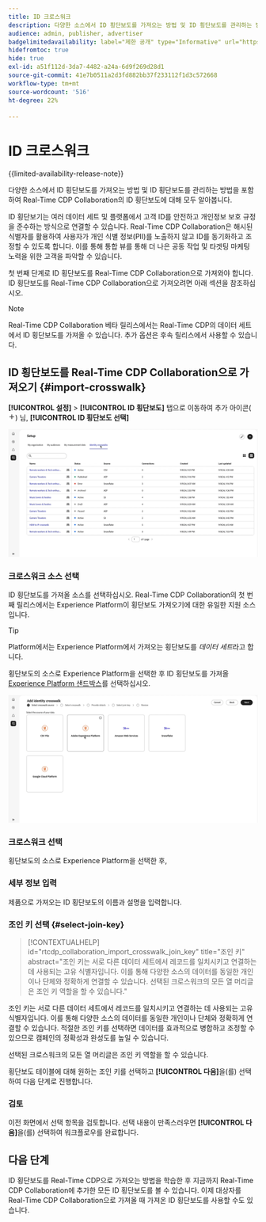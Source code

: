 ```yaml
---
title: ID 크로스워크
description: 다양한 소스에서 ID 횡단보도를 가져오는 방법 및 ID 횡단보도를 관리하는 방법을 포함하여 Real-Time CDP Collaboration의 ID 횡단보도에 대해 모두 알아봅니다
audience: admin, publisher, advertiser
badgelimitedavailability: label="제한 공개" type="Informative" url="https://helpx.adobe.com/kr/legal/product-descriptions/real-time-customer-data-platform-collaboration.html newtab=true"
hidefromtoc: true
hide: true
exl-id: a51f112d-3da7-4482-a24a-6d9f269d28d1
source-git-commit: 41e7b0511a2d3fd882bb37f233112f1d3c572668
workflow-type: tm+mt
source-wordcount: '516'
ht-degree: 22%

---
```


# ID 크로스워크

{{limited-availability-release-note}}

다양한 소스에서 ID 횡단보도를 가져오는 방법 및 ID 횡단보도를 관리하는 방법을 포함하여 Real-Time CDP Collaboration의 ID 횡단보도에 대해 모두 알아봅니다.

ID 횡단보기는 여러 데이터 세트 및 플랫폼에서 고객 ID를 안전하고 개인정보 보호 규정을 준수하는 방식으로 연결할 수 있습니다. Real-Time CDP Collaboration은 해시된 식별자를 활용하여 사용자가 개인 식별 정보(PII)를 노출하지 않고 ID를 동기화하고 조정할 수 있도록 합니다. 이를 통해 통합 뷰를 통해 더 나은 공동 작업 및 타겟팅 마케팅 노력을 위한 고객을 파악할 수 있습니다.

첫 번째 단계로 ID 횡단보도를 Real-Time CDP Collaboration으로 가져와야 합니다. ID 횡단보도를 Real-Time CDP Collaboration으로 가져오려면 아래 섹션을 참조하십시오.

>[!NOTE]
>
>Real-Time CDP Collaboration 베타 릴리스에서는 Real-Time CDP의 데이터 세트에서 ID 횡단보도를 가져올 수 있습니다. 추가 옵션은 후속 릴리스에서 사용할 수 있습니다.

## ID 횡단보도를 Real-Time CDP Collaboration으로 가져오기 {#import-crosswalk}

**[!UICONTROL 설정]** > **[!UICONTROL ID 횡단보도]** 탭으로 이동하여 추가 아이콘(![추가 아이콘)을 선택합니다.](/help/assets/icons/plus.png)) 님, **[!UICONTROL ID 횡단보도 선택]**

![ID 횡단보도를 추가하기 위해 화면으로 이동하는 방법에 대한 기록](/help/assets/setup/identity-crosswalks/import-identity-crosswalk.gif)

### 크로스워크 소스 선택

ID 횡단보도를 가져올 소스를 선택하십시오. Real-Time CDP Collaboration의 첫 번째 릴리스에서는 Experience Platform이 횡단보도 가져오기에 대한 유일한 지원 소스입니다.

>[!TIP]
>
>Platform에서는 Experience Platform에서 가져오는 횡단보도를 *데이터 세트*&#x200B;라고 합니다.

횡단보도의 소스로 Experience Platform을 선택한 후 ID 횡단보도를 가져올 [Experience Platform 샌드박스](https://experienceleague.adobe.com/ko/docs/experience-platform/sandbox/home)를 선택하십시오.

![횡단보도 원본을 선택하는 방법에 대한 기록](/help/assets/setup/identity-crosswalks/select-crosswalk-source.gif)

### 크로스워크 선택

횡단보도의 소스로 Experience Platform을 선택한 후,

### 세부 정보 입력

제품으로 가져오는 ID 횡단보도의 이름과 설명을 입력합니다.

### 조인 키 선택 {#select-join-key}

>[!CONTEXTUALHELP]
>id="rtcdp_collaboration_import_crosswalk_join_key"
>title="조인 키"
>abstract="조인 키는 서로 다른 데이터 세트에서 레코드를 일치시키고 연결하는 데 사용되는 고유 식별자입니다. 이를 통해 다양한 소스의 데이터를 동일한 개인이나 단체와 정확하게 연결할 수 있습니다. 선택된 크로스워크의 모든 열 머리글은 조인 키 역할을 할 수 있습니다."

조인 키는 서로 다른 데이터 세트에서 레코드를 일치시키고 연결하는 데 사용되는 고유 식별자입니다. 이를 통해 다양한 소스의 데이터를 동일한 개인이나 단체와 정확하게 연결할 수 있습니다. 적절한 조인 키를 선택하면 데이터를 효과적으로 병합하고 조정할 수 있으므로 캠페인의 정확성과 완성도를 높일 수 있습니다.

선택된 크로스워크의 모든 열 머리글은 조인 키 역할을 할 수 있습니다.

횡단보도 테이블에 대해 원하는 조인 키를 선택하고 **[!UICONTROL 다음]**&#x200B;을(를) 선택하여 다음 단계로 진행합니다.

### 검토

이전 화면에서 선택 항목을 검토합니다. 선택 내용이 만족스러우면 **[!UICONTROL 다음]**&#x200B;을(를) 선택하여 워크플로우를 완료합니다.

## 다음 단계

ID 횡단보도를 Real-Time CDP으로 가져오는 방법을 학습한 후 지금까지 Real-Time CDP Collaboration에 추가한 모든 ID 횡단보도를 볼 수 있습니다. 이제 대상자를 Real-Time CDP Collaboration으로 가져올 때 가져온 ID 횡단보도를 사용할 수도 있습니다.
